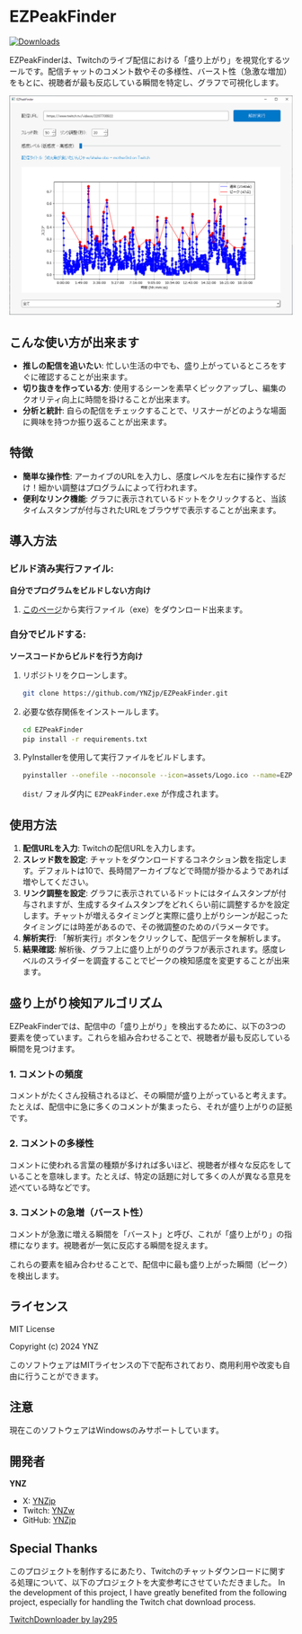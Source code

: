 # EZPeakFinder

[![Downloads][downloads-shield]][downloads-url]

EZPeakFinderは、Twitchのライブ配信における「盛り上がり」を視覚化するツールです。配信チャットのコメント数やその多様性、バースト性（急激な増加）をもとに、視聴者が最も反応している瞬間を特定し、グラフで可視化します。

![EZPeakFinder Screenshot](./assets/SS.png)

## こんな使い方が出来ます

- **推しの配信を追いたい**: 忙しい生活の中でも、盛り上がっているところをすぐに確認することが出来ます。
- **切り抜きを作っている方**: 使用するシーンを素早くピックアップし、編集のクオリティ向上に時間を掛けることが出来ます。
- **分析と統計**: 自らの配信をチェックすることで、リスナーがどのような場面に興味を持つか振り返ることが出来ます。

## 特徴

- **簡単な操作性**: アーカイブのURLを入力し、感度レベルを左右に操作するだけ！細かい調整はプログラムによって行われます。
- **便利なリンク機能**: グラフに表示されているドットをクリックすると、当該タイムスタンプが付与されたURLをブラウザで表示することが出来ます。

## 導入方法

### ビルド済み実行ファイル:
**自分でプログラムをビルドしない方向け**
1) [このページ](https://github.com/YNZjp/EZPeakFinder/releases/latest)から実行ファイル（exe）をダウンロード出来ます。

### 自分でビルドする:
**ソースコードからビルドを行う方向け**
1) リポジトリをクローンします。
    ```bash
    git clone https://github.com/YNZjp/EZPeakFinder.git
    ```
2) 必要な依存関係をインストールします。
    ```bash
    cd EZPeakFinder
    pip install -r requirements.txt
    ```
3) PyInstallerを使用して実行ファイルをビルドします。
    ```bash
    pyinstaller --onefile --noconsole --icon=assets/Logo.ico --name=EZPeakFinder main.py
    ```
    `dist/` フォルダ内に `EZPeakFinder.exe` が作成されます。

## 使用方法

1. **配信URLを入力**: Twitchの配信URLを入力します。
2. **スレッド数を設定**: チャットをダウンロードするコネクション数を指定します。デフォルトは10で、長時間アーカイブなどで時間が掛かるようであれば増やしてください。
3. **リンク調整を設定**: グラフに表示されているドットにはタイムスタンプが付与されますが、生成するタイムスタンプをどれくらい前に調整するかを設定します。チャットが増えるタイミングと実際に盛り上がりシーンが起こったタイミングには時差があるので、その微調整のためのパラメータです。
4. **解析実行**: 「解析実行」ボタンをクリックして、配信データを解析します。
5. **結果確認**: 解析後、グラフ上に盛り上がりのグラフが表示されます。感度レベルのスライダーを調査することでピークの検知感度を変更することが出来ます。

## 盛り上がり検知アルゴリズム

EZPeakFinderでは、配信中の「盛り上がり」を検出するために、以下の3つの要素を使っています。これらを組み合わせることで、視聴者が最も反応している瞬間を見つけます。

### 1. コメントの頻度
コメントがたくさん投稿されるほど、その瞬間が盛り上がっていると考えます。たとえば、配信中に急に多くのコメントが集まったら、それが盛り上がりの証拠です。

### 2. コメントの多様性
コメントに使われる言葉の種類が多ければ多いほど、視聴者が様々な反応をしていることを意味します。たとえば、特定の話題に対して多くの人が異なる意見を述べている時などです。

### 3. コメントの急増（バースト性）
コメントが急激に増える瞬間を「バースト」と呼び、これが「盛り上がり」の指標になります。視聴者が一気に反応する瞬間を捉えます。

これらの要素を組み合わせることで、配信中に最も盛り上がった瞬間（ピーク）を検出します。

## ライセンス

MIT License

Copyright (c) 2024 YNZ

このソフトウェアはMITライセンスの下で配布されており、商用利用や改変も自由に行うことができます。

## 注意

現在このソフトウェアはWindowsのみサポートしています。

## 開発者

**YNZ**
- X: [YNZjp](https://x.com/YNZjp)
- Twitch: [YNZw](https://www.twitch.tv/YNZw)
- GitHub: [YNZjp](https://github.com/YNZjp)

## Special Thanks

このプロジェクトを制作するにあたり、Twitchのチャットダウンロードに関する処理について、以下のプロジェクトを大変参考にさせていただきました。
In the development of this project, I have greatly benefited from the following project, especially for handling the Twitch chat download process.

[TwitchDownloader by lay295](https://github.com/lay295/TwitchDownloader)


[downloads-shield]: https://img.shields.io/github/downloads/YNZjp/EZPeakFinder/total?style=for-the-badge&logo=github
[downloads-url]: https://github.com/YNZjp/EZPeakFinder/releases/latest
